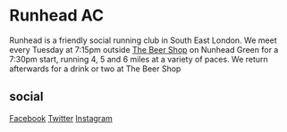 # Runhead AC

Runhead is a friendly social running club in South East London. We meet every Tuesday at 7:15pm outside [The Beer Shop](http://www.thebeershoplondon.co.uk/) on Nunhead Green for a 7:30pm start, running 4, 5 and 6 miles at a variety of paces. We return afterwards for a drink or two at The Beer Shop

## social
[Facebook](https://www.facebook.com/groups/runhead/)
[Twitter](https://twitter.com/runheadac)
[Instagram](https://www.instagram.com/runhead.ac/)
